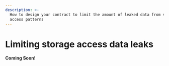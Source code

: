 ```yaml
---
description: >-
  How to design your contract to limit the amount of leaked data from storage
  access patterns
---
```


# Limiting storage access data leaks

**Coming Soon!**
